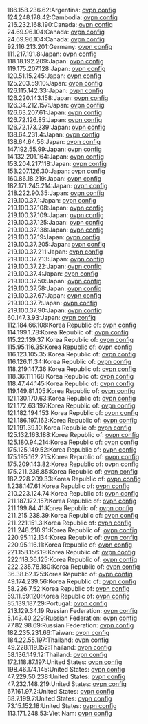 186.158.236.62:Argentina: [ovpn config](vpn/186_158_236_62.ovpn)  
124.248.178.42:Cambodia: [ovpn config](vpn/124_248_178_42.ovpn)  
216.232.168.190:Canada: [ovpn config](vpn/216_232_168_190.ovpn)  
24.69.96.104:Canada: [ovpn config](vpn/24_69_96_104.ovpn)  
24.69.96.104:Canada: [ovpn config](vpn/24_69_96_104.ovpn)  
92.116.213.201:Germany: [ovpn config](vpn/92_116_213_201.ovpn)  
111.217.191.8:Japan: [ovpn config](vpn/111_217_191_8.ovpn)  
118.18.192.209:Japan: [ovpn config](vpn/118_18_192_209.ovpn)  
119.175.207.128:Japan: [ovpn config](vpn/119_175_207_128.ovpn)  
120.51.15.245:Japan: [ovpn config](vpn/120_51_15_245.ovpn)  
125.203.59.10:Japan: [ovpn config](vpn/125_203_59_10.ovpn)  
126.115.142.33:Japan: [ovpn config](vpn/126_115_142_33.ovpn)  
126.220.143.158:Japan: [ovpn config](vpn/126_220_143_158.ovpn)  
126.34.212.157:Japan: [ovpn config](vpn/126_34_212_157.ovpn)  
126.63.207.61:Japan: [ovpn config](vpn/126_63_207_61.ovpn)  
126.72.126.85:Japan: [ovpn config](vpn/126_72_126_85.ovpn)  
126.72.173.239:Japan: [ovpn config](vpn/126_72_173_239.ovpn)  
138.64.231.4:Japan: [ovpn config](vpn/138_64_231_4.ovpn)  
138.64.64.56:Japan: [ovpn config](vpn/138_64_64_56.ovpn)  
147.192.55.99:Japan: [ovpn config](vpn/147_192_55_99.ovpn)  
14.132.201.164:Japan: [ovpn config](vpn/14_132_201_164.ovpn)  
153.204.217.118:Japan: [ovpn config](vpn/153_204_217_118.ovpn)  
153.207.126.30:Japan: [ovpn config](vpn/153_207_126_30.ovpn)  
160.86.18.219:Japan: [ovpn config](vpn/160_86_18_219.ovpn)  
182.171.245.214:Japan: [ovpn config](vpn/182_171_245_214.ovpn)  
218.222.90.35:Japan: [ovpn config](vpn/218_222_90_35.ovpn)  
219.100.37.1:Japan: [ovpn config](vpn/219_100_37_1.ovpn)  
219.100.37.108:Japan: [ovpn config](vpn/219_100_37_108.ovpn)  
219.100.37.109:Japan: [ovpn config](vpn/219_100_37_109.ovpn)  
219.100.37.125:Japan: [ovpn config](vpn/219_100_37_125.ovpn)  
219.100.37.138:Japan: [ovpn config](vpn/219_100_37_138.ovpn)  
219.100.37.19:Japan: [ovpn config](vpn/219_100_37_19.ovpn)  
219.100.37.205:Japan: [ovpn config](vpn/219_100_37_205.ovpn)  
219.100.37.211:Japan: [ovpn config](vpn/219_100_37_211.ovpn)  
219.100.37.213:Japan: [ovpn config](vpn/219_100_37_213.ovpn)  
219.100.37.22:Japan: [ovpn config](vpn/219_100_37_22.ovpn)  
219.100.37.4:Japan: [ovpn config](vpn/219_100_37_4.ovpn)  
219.100.37.50:Japan: [ovpn config](vpn/219_100_37_50.ovpn)  
219.100.37.58:Japan: [ovpn config](vpn/219_100_37_58.ovpn)  
219.100.37.67:Japan: [ovpn config](vpn/219_100_37_67.ovpn)  
219.100.37.7:Japan: [ovpn config](vpn/219_100_37_7.ovpn)  
219.100.37.90:Japan: [ovpn config](vpn/219_100_37_90.ovpn)  
60.147.3.93:Japan: [ovpn config](vpn/60_147_3_93.ovpn)  
112.184.66.108:Korea Republic of: [ovpn config](vpn/112_184_66_108.ovpn)  
114.199.1.78:Korea Republic of: [ovpn config](vpn/114_199_1_78.ovpn)  
115.22.139.37:Korea Republic of: [ovpn config](vpn/115_22_139_37.ovpn)  
115.95.116.35:Korea Republic of: [ovpn config](vpn/115_95_116_35.ovpn)  
116.123.105.35:Korea Republic of: [ovpn config](vpn/116_123_105_35.ovpn)  
116.126.11.34:Korea Republic of: [ovpn config](vpn/116_126_11_34.ovpn)  
118.219.147.36:Korea Republic of: [ovpn config](vpn/118_219_147_36.ovpn)  
118.36.111.168:Korea Republic of: [ovpn config](vpn/118_36_111_168.ovpn)  
118.47.44.145:Korea Republic of: [ovpn config](vpn/118_47_44_145.ovpn)  
119.149.81.105:Korea Republic of: [ovpn config](vpn/119_149_81_105.ovpn)  
121.130.170.63:Korea Republic of: [ovpn config](vpn/121_130_170_63.ovpn)  
121.172.63.197:Korea Republic of: [ovpn config](vpn/121_172_63_197.ovpn)  
121.182.194.153:Korea Republic of: [ovpn config](vpn/121_182_194_153.ovpn)  
121.186.197.162:Korea Republic of: [ovpn config](vpn/121_186_197_162.ovpn)  
121.191.39.10:Korea Republic of: [ovpn config](vpn/121_191_39_10.ovpn)  
125.132.163.188:Korea Republic of: [ovpn config](vpn/125_132_163_188.ovpn)  
125.180.94.214:Korea Republic of: [ovpn config](vpn/125_180_94_214.ovpn)  
175.125.149.52:Korea Republic of: [ovpn config](vpn/175_125_149_52.ovpn)  
175.195.162.215:Korea Republic of: [ovpn config](vpn/175_195_162_215.ovpn)  
175.209.143.82:Korea Republic of: [ovpn config](vpn/175_209_143_82.ovpn)  
175.211.236.85:Korea Republic of: [ovpn config](vpn/175_211_236_85.ovpn)  
182.228.209.33:Korea Republic of: [ovpn config](vpn/182_228_209_33.ovpn)  
1.238.147.61:Korea Republic of: [ovpn config](vpn/1_238_147_61.ovpn)  
210.223.124.74:Korea Republic of: [ovpn config](vpn/210_223_124_74.ovpn)  
211.187.172.157:Korea Republic of: [ovpn config](vpn/211_187_172_157.ovpn)  
211.199.84.41:Korea Republic of: [ovpn config](vpn/211_199_84_41.ovpn)  
211.215.238.39:Korea Republic of: [ovpn config](vpn/211_215_238_39.ovpn)  
211.221.151.3:Korea Republic of: [ovpn config](vpn/211_221_151_3.ovpn)  
211.248.218.91:Korea Republic of: [ovpn config](vpn/211_248_218_91.ovpn)  
220.95.112.134:Korea Republic of: [ovpn config](vpn/220_95_112_134.ovpn)  
220.95.116.11:Korea Republic of: [ovpn config](vpn/220_95_116_11.ovpn)  
221.158.156.19:Korea Republic of: [ovpn config](vpn/221_158_156_19.ovpn)  
222.118.36.125:Korea Republic of: [ovpn config](vpn/222_118_36_125.ovpn)  
222.235.78.180:Korea Republic of: [ovpn config](vpn/222_235_78_180.ovpn)  
36.38.62.125:Korea Republic of: [ovpn config](vpn/36_38_62_125.ovpn)  
49.174.239.56:Korea Republic of: [ovpn config](vpn/49_174_239_56.ovpn)  
58.226.7.52:Korea Republic of: [ovpn config](vpn/58_226_7_52.ovpn)  
59.11.59.120:Korea Republic of: [ovpn config](vpn/59_11_59_120.ovpn)  
85.139.187.29:Portugal: [ovpn config](vpn/85_139_187_29.ovpn)  
213.129.34.19:Russian Federation: [ovpn config](vpn/213_129_34_19.ovpn)  
5.143.40.229:Russian Federation: [ovpn config](vpn/5_143_40_229.ovpn)  
77.82.98.69:Russian Federation: [ovpn config](vpn/77_82_98_69.ovpn)  
182.235.231.66:Taiwan: [ovpn config](vpn/182_235_231_66.ovpn)  
184.22.55.197:Thailand: [ovpn config](vpn/184_22_55_197.ovpn)  
49.228.119.152:Thailand: [ovpn config](vpn/49_228_119_152.ovpn)  
58.136.149.12:Thailand: [ovpn config](vpn/58_136_149_12.ovpn)  
172.118.87.197:United States: [ovpn config](vpn/172_118_87_197.ovpn)  
198.46.174.145:United States: [ovpn config](vpn/198_46_174_145.ovpn)  
47.229.50.238:United States: [ovpn config](vpn/47_229_50_238.ovpn)  
47.232.148.219:United States: [ovpn config](vpn/47_232_148_219.ovpn)  
67.161.97.2:United States: [ovpn config](vpn/67_161_97_2.ovpn)  
68.7.199.7:United States: [ovpn config](vpn/68_7_199_7.ovpn)  
73.15.152.18:United States: [ovpn config](vpn/73_15_152_18.ovpn)  
113.171.248.53:Viet Nam: [ovpn config](vpn/113_171_248_53.ovpn)  
